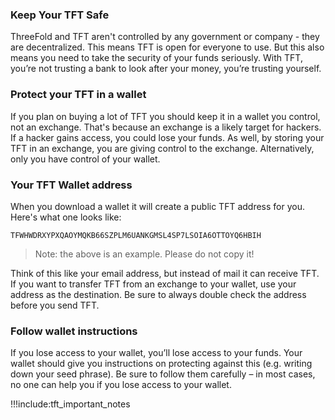 ### Keep Your TFT Safe

ThreeFold and TFT aren't controlled by any government or company - they are decentralized. This means TFT is open for everyone to use. But this also means you need to take the security of your funds seriously. With TFT, you’re not trusting a bank to look after your money, you’re trusting yourself.

### Protect your TFT in a wallet  

If you plan on buying a lot of TFT you should keep it in a wallet you control, not an exchange. That's because an exchange is a likely target for hackers. If a hacker gains access, you could lose your funds. As well, by storing your TFT in an exchange, you are giving control to the exchange. Alternatively, only you have control of your wallet.

### Your TFT Wallet address 

When you download a wallet it will create a public TFT address for you. Here's what one looks like:

`TFWHWDRXYPXQAOYMQKB66SZPLM6UANKGMSL4SP7LSOIA6OTTOYQ6HBIH`

> Note: the above is an example. Please do not copy it!

Think of this like your email address, but instead of mail it can receive TFT. If you want to transfer TFT from an exchange to your wallet, use your address as the destination. Be sure to always double check the address before you send TFT.

### Follow wallet instructions

If you lose access to your wallet, you’ll lose access to your funds. Your wallet should give you instructions on protecting against this (e.g. writing down your seed phrase). Be sure to follow them carefully – in most cases, no one can help you if you lose access to your wallet.

!!!include:tft_important_notes